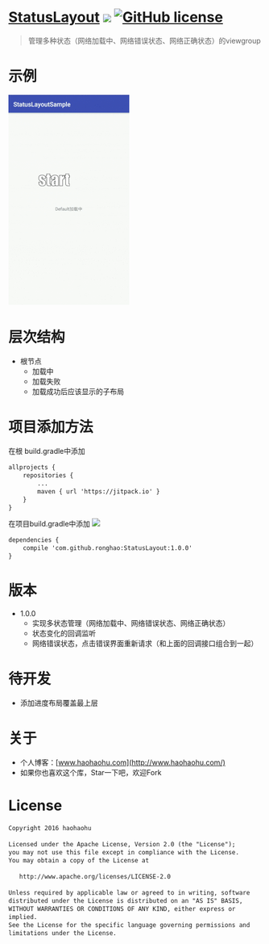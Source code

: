 # [StatusLayout](https://github.com/ronghao/StatusLayout)  [![](https://jitpack.io/v/ronghao/StatusLayout.svg)](https://jitpack.io/#ronghao/StatusLayout) [![GitHub license](https://img.shields.io/badge/license-Apache%202-blue.svg)](https://raw.githubusercontent.com/ronghao/StatusLayout/master/LICENSE)

> 管理多种状态（网络加载中、网络错误状态、网络正确状态）的viewgroup


# 示例
![例子](doc/status.gif)


# 层次结构
- 根节点
	- 加载中
	- 加载失败
	- 加载成功后应该显示的子布局


# 项目添加方法
在根 build.gradle中添加
```
allprojects {
    repositories {
        ...
        maven { url 'https://jitpack.io' }
    }
}
```

在项目build.gradle中添加 ![](https://jitpack.io/v/ronghao/StatusLayout.svg)
```
dependencies {
    compile 'com.github.ronghao:StatusLayout:1.0.0'
}
```


# 版本
- 1.0.0
	- 实现多状态管理（网络加载中、网络错误状态、网络正确状态）
	- 状态变化的回调监听
	- 网络错误状态，点击错误界面重新请求（和上面的回调接口组合到一起）


# 待开发
- 添加进度布局覆盖最上层

# 关于
+ 个人博客：[www.haohaohu.com](http://www.haohaohu.com/)
+ 如果你也喜欢这个库，Star一下吧，欢迎Fork

# License

    Copyright 2016 haohaohu

    Licensed under the Apache License, Version 2.0 (the "License");
    you may not use this file except in compliance with the License.
    You may obtain a copy of the License at

       http://www.apache.org/licenses/LICENSE-2.0

    Unless required by applicable law or agreed to in writing, software
    distributed under the License is distributed on an "AS IS" BASIS,
    WITHOUT WARRANTIES OR CONDITIONS OF ANY KIND, either express or implied.
    See the License for the specific language governing permissions and
    limitations under the License.